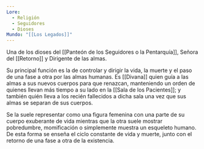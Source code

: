 ```yaml
---
Lore:
  - Religión
  - Seguidores
  - Dioses
Mundo: "[[Los Legados]]"
---
```

Una de los dioses del [[Panteón de los Seguidores o la Pentarquía]], Señora del [[Retorno]] y Dirigente de las almas.

Su principal función es la de controlar y dirigir la vida, la muerte y el paso de una fase a otra por las almas humanas. Es [[Divana]] quien guía a las almas a sus nuevos cuerpos para que renazcan, manteniendo un orden de quienes llevan más tiempo a su lado en la [[Sala de los Pacientes]]; y también quién lleva a los recién fallecidos a dicha sala una vez que sus almas se separan de sus cuerpos.

Se la suele representar como una figura femenina con una parte de su cuerpo exuberante de vida mientras que la otra suele mostrar pobredumbre, momificación o simplemente muestra un esqueleto humano. De esta forma se enseña el ciclo constante de vida y muerte, junto con el retorno de una fase a otra de la existencia.